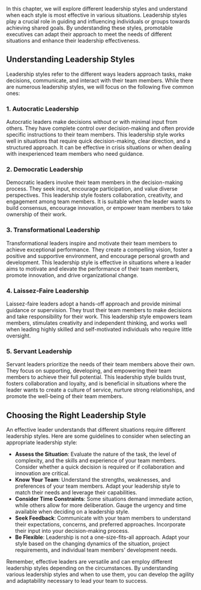 
In this chapter, we will explore different leadership styles and understand when each style is most effective in various situations. Leadership styles play a crucial role in guiding and influencing individuals or groups towards achieving shared goals. By understanding these styles, promotable executives can adapt their approach to meet the needs of different situations and enhance their leadership effectiveness.

Understanding Leadership Styles
-------------------------------

Leadership styles refer to the different ways leaders approach tasks, make decisions, communicate, and interact with their team members. While there are numerous leadership styles, we will focus on the following five common ones:

### 1. Autocratic Leadership

Autocratic leaders make decisions without or with minimal input from others. They have complete control over decision-making and often provide specific instructions to their team members. This leadership style works well in situations that require quick decision-making, clear direction, and a structured approach. It can be effective in crisis situations or when dealing with inexperienced team members who need guidance.

### 2. Democratic Leadership

Democratic leaders involve their team members in the decision-making process. They seek input, encourage participation, and value diverse perspectives. This leadership style fosters collaboration, creativity, and engagement among team members. It is suitable when the leader wants to build consensus, encourage innovation, or empower team members to take ownership of their work.

### 3. Transformational Leadership

Transformational leaders inspire and motivate their team members to achieve exceptional performance. They create a compelling vision, foster a positive and supportive environment, and encourage personal growth and development. This leadership style is effective in situations where a leader aims to motivate and elevate the performance of their team members, promote innovation, and drive organizational change.

### 4. Laissez-Faire Leadership

Laissez-faire leaders adopt a hands-off approach and provide minimal guidance or supervision. They trust their team members to make decisions and take responsibility for their work. This leadership style empowers team members, stimulates creativity and independent thinking, and works well when leading highly skilled and self-motivated individuals who require little oversight.

### 5. Servant Leadership

Servant leaders prioritize the needs of their team members above their own. They focus on supporting, developing, and empowering their team members to achieve their full potential. This leadership style builds trust, fosters collaboration and loyalty, and is beneficial in situations where the leader wants to create a culture of service, nurture strong relationships, and promote the well-being of their team members.

Choosing the Right Leadership Style
-----------------------------------

An effective leader understands that different situations require different leadership styles. Here are some guidelines to consider when selecting an appropriate leadership style:

* **Assess the Situation**: Evaluate the nature of the task, the level of complexity, and the skills and experience of your team members. Consider whether a quick decision is required or if collaboration and innovation are critical.
* **Know Your Team**: Understand the strengths, weaknesses, and preferences of your team members. Adapt your leadership style to match their needs and leverage their capabilities.
* **Consider Time Constraints**: Some situations demand immediate action, while others allow for more deliberation. Gauge the urgency and time available when deciding on a leadership style.
* **Seek Feedback**: Communicate with your team members to understand their expectations, concerns, and preferred approaches. Incorporate their input into your decision-making process.
* **Be Flexible**: Leadership is not a one-size-fits-all approach. Adapt your style based on the changing dynamics of the situation, project requirements, and individual team members' development needs.

Remember, effective leaders are versatile and can employ different leadership styles depending on the circumstances. By understanding various leadership styles and when to use them, you can develop the agility and adaptability necessary to lead your team to success.
